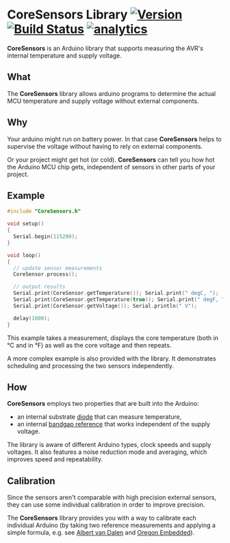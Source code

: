 # CoreSensors Library [![Version](https://img.shields.io/badge/CoreSensors-0.1.1-blue.svg 'still in beta')](https://github.com/sekdiy/CoreSensors) [![Build Status](https://travis-ci.org/sekdiy/CoreSensors.svg?branch=master)](https://travis-ci.org/sekdiy/CoreSensors) [![analytics](http://www.google-analytics.com/collect?v=1&t=pageview&dl=https%3A%2F%2Fgithub.com%2Fsekdiy%2FCoreSensors&cid=2238D739-76DE-4205-9768-2F3277FA2561&tid=UA-65656434-2&aip=1&dt=README)]()

**CoreSensors** is an Arduino library that supports measuring the AVR's internal temperature and supply voltage.

## What

The **CoreSensors** library allows arduino programs to determine the actual MCU temperature and supply voltage without external components.

## Why

Your arduino might run on battery power.
In that case **CoreSensors** helps to supervise the voltage without having to rely on external components.

Or your project might get hot (or cold).
**CoreSensors** can tell you how hot the Arduino MCU chip gets, independent of sensors in other parts of your project.

## Example

```c++
#include "CoreSensors.h"

void setup()
{
  Serial.begin(115200);
}

void loop()
{
  // update sensor measurements
  CoreSensor.process();

  // output results
  Serial.print(CoreSensor.getTemperature()); Serial.print(" degC, ");
  Serial.print(CoreSensor.getTemperature(true)); Serial.print(" degF, ");
  Serial.print(CoreSensor.getVoltage()); Serial.println(" V");

  delay(1000);
}
```

This example takes a measurement, displays the core temperature (both in °C and in °F) as well as the core voltage and then repeats.

A more complex example is also provided with the library. It demonstrates scheduling and processing the two sensors independently.

## How

**CoreSensors** employs two properties that are built into the Arduino:
- an internal substrate [diode](https://en.wikipedia.org/wiki/Diode#Temperature_measurements) that can measure temperature,
- an internal [bandgap reference](https://en.wikipedia.org/wiki/Bandgap_voltage_reference) that works independent of the supply voltage.

The library is aware of different Arduino types, clock speeds and supply voltages. It also features a noise reduction mode and averaging, which improves speed and repeatability.

## Calibration

Since the sensors aren't comparable with high precision external sensors, they can use some individual calibration in order to improve precision.

The **CoreSensors** library provides you with a way to calibrate each individual Arduino (by taking two reference measurements and applying a simple formula, e.g. see [Albert van Dalen](http://goo.gl/Sqmzfs) and [Oregon Embedded](http://oregonembedded.com/slopeoffset.html)).
